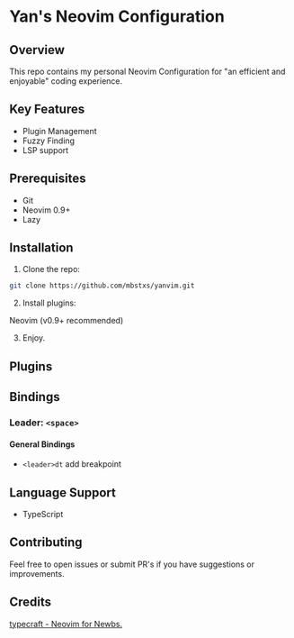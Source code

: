 
# Yan's Neovim Configuration

## Overview

This repo contains my personal Neovim Configuration for "an efficient and enjoyable" coding experience.

## Key Features

- Plugin Management
- Fuzzy Finding
- LSP support

## Prerequisites

- Git
- Neovim 0.9+
- Lazy

## Installation

1. Clone the repo:

```bash
git clone https://github.com/mbstxs/yanvim.git
```

2. Install plugins:

Neovim (v0.9+ recommended)

[//]: <> (3. Copy the repo to nvim folder)

3. Enjoy.

## Plugins

## Bindings

### Leader: `<space>`

#### General Bindings
- `<leader>dt` add breakpoint

[//]: <> (- `<leader>dc`)

## Language Support

[//]: <> (Python)
- TypeScript


## Contributing

Feel free to open issues or submit PR's if you have suggestions or improvements.

## Credits

[typecraft - Neovim for Newbs.](https://youtube.com/playlist?list=PLsz00TDipIffreIaUNk64KxTIkQaGguqn&si=4w2QMxbsiUOm7akd)

